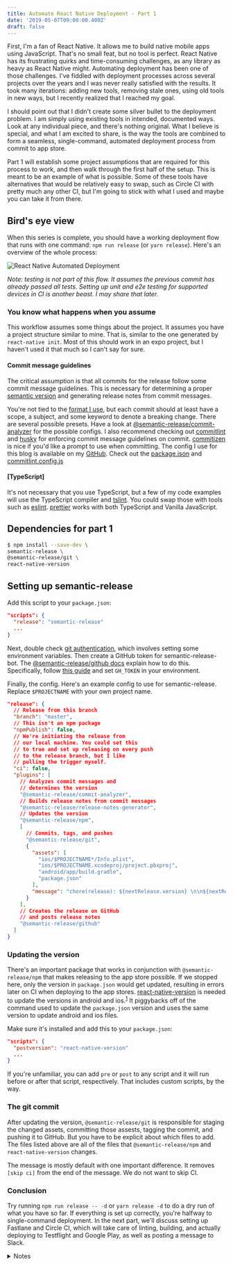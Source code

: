 ```yaml
---
title: Automate React Native Deployment - Part 1
date: '2019-05-07T09:00:00.400Z'
draft: false
---
```


First, I'm a fan of React Native. It allows me to build native mobile apps using JavaScript. That's no small feat, but no tool is perfect. React Native has its frustrating quirks and time-consuming challenges, as any library as heavy as React Native might. Automating deployment has been one of those challenges. I've fiddled with deployment processes across several projects over the years and I was never really satisfied with the results. It took many iterations: adding new tools, removing stale ones, using old tools in new ways, but I recently realized that I reached my goal.

I should point out that I didn't create some silver bullet to the deployment problem. I am simply using existing tools in intended, documented ways. Look at any individual piece, and there's nothing original. What I believe is special, and what I am excited to share, is the way the tools are combined to form a seamless, single-command, automated deployment process from commit to app store.

Part 1 will establish some project assumptions that are required for this process to work, and then walk through the first half of the setup. This is meant to be an example of what is possible. Some of these tools have alternatives that would be relatively easy to swap, such as Circle CI with pretty much any other CI, but I'm going to stick with what I used and maybe you can take it from there.

## Bird's eye view

When this series is complete, you should have a working deployment flow that runs with one command: `npm run release` (or `yarn release`). Here's an overview of the whole process:

![React Native Automated Deployment](./rn-deployment-diagram.png)

*Note: testing is not part of this flow. It assumes the previous commit has already passed all tests. Setting up unit and e2e testing for supported devices in CI is another beast. I may share that later.*

### You know what happens when you assume

This workflow assumes some things about the project. It assumes you have a project structure similar to mine. That is, similar to the one generated by `react-native init`. Most of this should work in an expo project, but I haven't used it that much so I can't say for sure.

#### Commit message guidelines

The critical assumption is that all commits for the release follow some commit message guidelines. This is necessary for determining a proper [semantic version][semver] and generating release notes from commit messages.

You're not tied to the [format I use][config-conventional], but each commit should at least have a scope, a subject, and some keyword to denote a breaking change. There are several possible presets. Have a look at [@semantic-release/commit-analyzer][commit-analyzer] for the possible configs. I also recommend checking out [commitlint][commitlint] and [husky][husky] for enforcing commit message guidelines on commit. [commitizen][commitizen] is nice if you'd like a prompt to use when committing. The config I use for this blog is available on my [GitHub][blog-github]. Check out the [package.json][blog-github-package] and [commitlint.config.js][blog-github-commitlint]

#### [TypeScript]

It's not necessary that you use TypeScript, but a few of my code examples will use the TypeScript compiler and [tslint][tslint]. You could swap those with tools such as [eslint][eslint]. [prettier][prettier] works with both TypeScript and Vanilla JavaScript.

## Dependencies for part 1

```bash
$ npm install --save-dev \
semantic-release \
@semantic-release/git \
react-native-version
```

## Setting up semantic-release

Add this script to your `package.json`:

```json
"scripts": {
  "release": "semantic-release"
  ...
}
```
<p></p>

Next, double check [git authentication][semantic-release-git-authentication], which involves setting some environment variables. Then create a GitHub token for semantic-release-bot. The [@semantic-release/github docs][semantic-release-github] explain how to do this. Specifically, follow [this guide][creating-github-token] and set `GH_TOKEN` in your environment.

Finally, the config. Here's an example config to use for semantic-release.
Replace `$PROJECTNAME` with your own project name.

```json
"release": {
  // Release from this branch
  "branch": "master",
  // This isn't an npm package
  "npmPublish": false,
  // We're initiating the release from
  // our local machine. You could set this
  // to true and set up releasing on every push
  // to the release branch, but I like
  // pulling the trigger myself.
  "ci": false,
  "plugins": [
    // Analyzes commit messages and
    // determines the version
    "@semantic-release/commit-analyzer",
    // Builds release notes from commit messages
    "@semantic-release/release-notes-generator",
    // Updates the version
    "@semantic-release/npm",
    [
      // Commits, tags, and pushes
      "@semantic-release/git",
      {
        "assets": [
          "ios/$PROJECTNAME*/Info.plist",
          "ios/$PROJECTNAME.xcodeproj/project.pbxproj",
          "android/app/build.gradle",
          "package.json"
        ],
        "message": "chore(release): ${nextRelease.version} \n\n${nextRelease.notes}"
      }
    ],
    // Creates the release on GitHub
    // and posts release notes
    "@semantic-release/github"
  ]
}
```

### Updating the version

There's an important package that works in conjunction with `@semantic-release/npm` that makes releasing to the app store possible. If we stopped here, only the version in `package.json` would get updated, resulting in errors later on CI when deploying to the app stores. [react-native-version][react-native-version] is needed to update the versions in android and ios.<sup>[1](#notes)</sup> It piggybacks off of the command used to update the `package.json` version and uses the same version to update android and ios files.

Make sure it's installed and add this to your `package.json`:

```json
"scripts": {
  "postversion": "react-native-version"
  ...
}
```

If you're unfamiliar, you can add `pre` or `post` to any script and it will run before or after that script, respectively. That includes custom scripts, by the way.

### The git commit

After updating the version, `@semantic-release/git` is responsible for staging the changed assets, committing those assests, tagging the commit, and pushing it to GitHub. But you have to be explicit about which files to add. The files listed above are all of the files that `@semantic-release/npm` and `react-native-version` changes.

The message is mostly default with one important difference. It removes `[skip ci]` from the end of the message. We do not want to skip CI.

### Conclusion

Try running `npm run release -- -d` or `yarn release -d` to do a dry run of what you have so far. If everything is set up correctly, you're halfway to single-command deployment. In the next part, we'll discuss setting up Fastlane and Circle CI, which will take care of linting, building, and actually deploying to Testflight and Google Play, as well as posting a message to Slack.

<a name="notes"></a>

<details>
<summary>Notes</summary>
<style>small, small code { line-height: 1; }</style>

<small><strong>1</strong>: If you've used Fastlane before, you may have used that to update versions in iOS and Android and are wondering why this is better. First, this does more than existing Fastlane plugins. For example, while it's easy to increment the version code in Android using a Fastlane plugin, it's not so easy to update the version name at the same time, which should really match the version we use in `package.json`. But the main reason to use `react-native-version` is using Fastlane in CI is too little too late. If we tried to update versions when deploying to the app stores, we'd have to jump through several hoops to get those changes included in our git tag. We want a clean, atomic release, and git tags are perfect for that. Fastlane would have to amend the commit and tag. Overall, it's simpler to do it when updating the `package.json` version. You may also be wondering why we're using fastlane on CI instead of our local machine. We'll get to that in part 2.</small>
</details>

[blog-github]: https://github.com/timmywil/timmywil.github.io
[blog-github-package]: https://github.com/timmywil/timmywil.github.io/blob/decfa4eceab3a840ecd3969ca346c65ecf5ef7a6/package.json#L95
[blog-github-commitlint]: https://github.com/timmywil/timmywil.github.io/blob/decfa4eceab3a840ecd3969ca346c65ecf5ef7a6/commitlint.config.js
[semantic-release-git-authentication]: https://github.com/semantic-release/git#git-authentication
[semantic-release-github]: https://github.com/semantic-release/github#github-authentication
[creating-github-token]: https://help.github.com/en/articles/creating-a-personal-access-token-for-the-command-line
[config-conventional]: https://www.conventionalcommits.org
[tslint]: https://github.com/palantir/tslint
[eslint]: https://eslint.org/
[prettier]: https://github.com/prettier/prettier
[semver]: https://semver.org/
[commit-analyzer]: https://github.com/semantic-release/commit-analyzer#configuration
[commitlint]: https://github.com/conventional-changelog/commitlint#readme
[commitizen]: https://commitizen.github.io/cz-cli/
[husky]: https://github.com/typicode/husky#readme
[react-native-version]: https://github.com/stovmascript/react-native-version#readme
